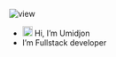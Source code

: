 <img src="https://komarev.com/ghpvc/?username=umidjon-2231&style=flat-square&color=blue" alt="view"/><br/>
- <img height="18" src="https://media.giphy.com/media/hvRJCLFzcasrR4ia7z/giphy.gif" alt=""> Hi, I’m Umidjon
- I’m Fullstack developer

<!---
umidjon-2231/umidjon-2231 is a ✨ special ✨ repository because its `README.md` (this file) appears on your GitHub profile.
You can click the Preview link to take a look at your changes.
--->

